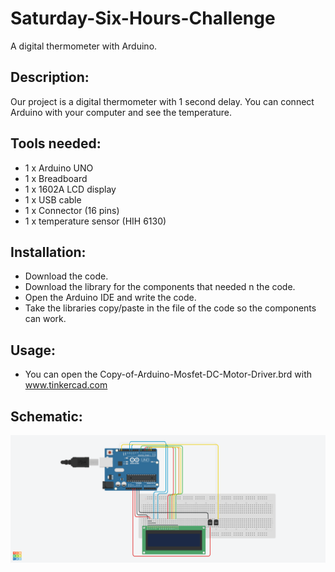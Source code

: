 # Saturday-Six-Hours-Challenge
A digital thermometer with Arduino.

## Description:
Our project is a digital thermometer with 1 second delay. You can connect Arduino with your computer and see the temperature.

## Tools needed:
-  1 x Arduino UNO
- 1 x Breadboard 
- 1 x 1602A LCD display
- 1 x USB cable
- 1 x Connector (16 pins)
- 1 x temperature sensor (HIH 6130)

## Installation: 
- Download the code.
- Download the library for the components that needed n the code.
- Open the Arduino IDE and write the code.
- Take the libraries copy/paste in the file of the code so the components can work.

## Usage:
- You can open the Copy-of-Arduino-Mosfet-DC-Motor-Driver.brd with www.tinkercad.com 

## Schematic:
![schematic](Copy-of-Arduino-Mosfet-DC-Motor-Driver.png)
